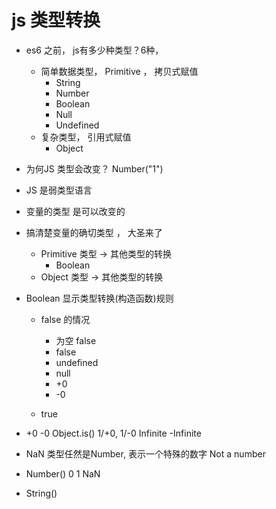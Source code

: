 # js 类型转换

- es6 之前， js有多少种类型？6种， 
  - 简单数据类型， Primitive ， 拷贝式赋值
    - String
    - Number
    - Boolean
    - Null
    - Undefined
  - 复杂类型， 引用式赋值
    - Object

- 为何JS 类型会改变？
  Number("1")

- JS 是弱类型语言
- 变量的类型 是可以改变的
- 搞清楚变量的确切类型 ， 大圣来了
  - Primitive 类型 -> 其他类型的转换
    - Boolean 
  - Object 类型 -> 其他类型的转换


- Boolean 显示类型转换(构造函数)规则
  - false 的情况
    - 为空 false
    - false 
    - undefined
    - null
    - +0
    - -0

  - true

- +0 -0
  Object.is() 
  1/+0, 1/-0 Infinite -Infinite 
- NaN
  类型任然是Number, 表示一个特殊的数字 Not a number 

- Number()
  0 1 NaN 

- String()
  